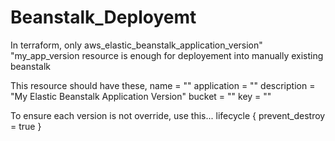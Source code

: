 # Beanstalk_Deployemt

In terraform, only aws_elastic_beanstalk_application_version" "my_app_version resource is enough for deployement into manually existing beanstalk

This resource should have these, 
  name        = ""
  application = ""
  description = "My Elastic Beanstalk Application Version"
  bucket      = ""
  key         = ""

To ensure each version is not override, use this...
  lifecycle {
    prevent_destroy = true
  }
